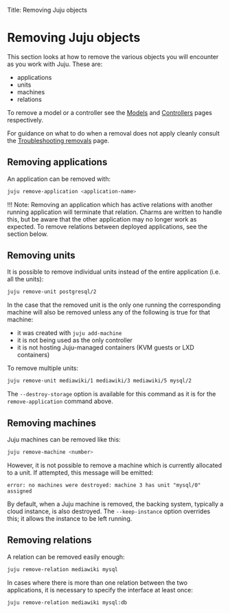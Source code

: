 Title: Removing Juju objects

# Removing Juju objects

This section looks at how to remove the various objects you will encounter as
you work with Juju. These are:

 - applications
 - units
 - machines
 - relations
 
To remove a model or a controller see the [Models][models] and
[Controllers][controllers] pages respectively.

For guidance on what to do when a removal does not apply cleanly consult the
[Troubleshooting removals][troubleshooting-removals] page.

## Removing applications

An application can be removed with:

```bash
juju remove-application <application-name>
```

!!! Note: 
    Removing an application which has active relations with another running
    application will terminate that relation. Charms are written to handle
    this, but be aware that the other application may no longer work as
    expected. To remove relations between deployed applications, see the
    section below.

## Removing units

It is possible to remove individual units instead of the entire application
(i.e. all the units):

```bash
juju remove-unit postgresql/2
```

In the case that the removed unit is the only one running the corresponding
machine will also be removed unless any of the following is true for that
machine:

 - it was created with `juju add-machine`
 - it is not being used as the only controller
 - it is not hosting Juju-managed containers (KVM guests or LXD containers) 

To remove multiple units:

```bash
juju remove-unit mediawiki/1 mediawiki/3 mediawiki/5 mysql/2
```

The `--destroy-storage` option is available for this command as it is for the
`remove-application` command above.

## Removing machines

Juju machines can be removed like this:

```bash
juju remove-machine <number>
```

However, it is not possible to remove a machine which is currently allocated
to a unit. If attempted, this message will be emitted:

```no-highlight
error: no machines were destroyed: machine 3 has unit "mysql/0" assigned
```

By default, when a Juju machine is removed, the backing system, typically a
cloud instance, is also destroyed. The `--keep-instance` option overrides this;
it allows the instance to be left running.

## Removing relations

A relation can be removed easily enough:

```bash
juju remove-relation mediawiki mysql
```

In cases where there is more than one relation between the two applications, it
is necessary to specify the interface at least once:

```bash
juju remove-relation mediawiki mysql:db
```

<!-- LINKS-->

[controllers]: ./controllers.html
[models]: ./models.html
[troubleshooting-removals]: ./troubleshooting-removals.html
